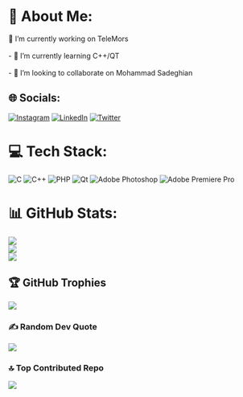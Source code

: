 # 💫 About Me:
🔭 I’m currently working on TeleMors<br><br>- 🌱 I’m currently learning C++/QT<br><br>- 👯 I’m looking to collaborate on Mohammad Sadeghian<br>


## 🌐 Socials:
[![Instagram](https://img.shields.io/badge/Instagram-%23E4405F.svg?logo=Instagram&logoColor=white)](https://instagram.com/elmkhah.ir) [![LinkedIn](https://img.shields.io/badge/LinkedIn-%230077B5.svg?logo=linkedin&logoColor=white)](https://linkedin.com/in/ali-elmkhah) [![Twitter](https://img.shields.io/badge/Twitter-%231DA1F2.svg?logo=Twitter&logoColor=white)](https://twitter.com/alielmkhah) 

# 💻 Tech Stack:
![C](https://img.shields.io/badge/c-%2300599C.svg?style=for-the-badge&logo=c&logoColor=white) ![C++](https://img.shields.io/badge/c++-%2300599C.svg?style=for-the-badge&logo=c%2B%2B&logoColor=white) ![PHP](https://img.shields.io/badge/php-%23777BB4.svg?style=for-the-badge&logo=php&logoColor=white) ![Qt](https://img.shields.io/badge/Qt-%23217346.svg?style=for-the-badge&logo=Qt&logoColor=white) ![Adobe Photoshop](https://img.shields.io/badge/adobephotoshop-%2331A8FF.svg?style=for-the-badge&logo=adobephotoshop&logoColor=white) ![Adobe Premiere Pro](https://img.shields.io/badge/Adobe%20Premiere%20Pro-9999FF.svg?style=for-the-badge&logo=Adobe%20Premiere%20Pro&logoColor=white)
# 📊 GitHub Stats:
![](https://github-readme-stats.vercel.app/api?username=elmkhah&theme=dark&hide_border=false&include_all_commits=false&count_private=false)<br/>
![](https://github-readme-streak-stats.herokuapp.com/?user=elmkhah&theme=dark&hide_border=false)<br/>
![](https://github-readme-stats.vercel.app/api/top-langs/?username=elmkhah&theme=dark&hide_border=false&include_all_commits=false&count_private=false&layout=compact)

## 🏆 GitHub Trophies
![](https://github-profile-trophy.vercel.app/?username=elmkhah&theme=radical&no-frame=false&no-bg=true&margin-w=4)

### ✍️ Random Dev Quote
![](https://quotes-github-readme.vercel.app/api?type=horizontal&theme=radical)

### 🔝 Top Contributed Repo
![](https://github-contributor-stats.vercel.app/api?username=elmkhah&limit=5&theme=dark&combine_all_yearly_contributions=true)

<!-- Proudly created with GPRM ( https://gprm.itsvg.in ) -->
